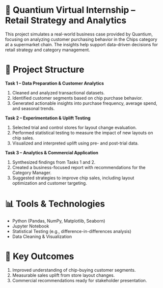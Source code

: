 # 🛒 Quantium Virtual Internship – Retail Strategy and Analytics

This project simulates a real-world business case provided by Quantium, focusing on analyzing customer purchasing behavior in the Chips category at a supermarket chain. The insights help support data-driven decisions for retail strategy and category management.

# 📁 Project Structure

**Task 1 – Data Preparation & Customer Analytics**
 1. Cleaned and analyzed transactional datasets.
 2. Identified customer segments based on chip purchase behavior.
 3. Generated actionable insights into purchase frequency, average spend, and seasonal trends.

**Task 2 – Experimentation & Uplift Testing**
 1. Selected trial and control stores for layout change evaluation.
 2. Performed statistical testing to measure the impact of new layouts on chip sales.
 3. Visualized and interpreted uplift using pre- and post-trial data.

**Task 3 – Analytics & Commercial Application**
 1. Synthesized findings from Tasks 1 and 2.
 2. Created a business-focused report with recommendations for the Category Manager.
 3. Suggested strategies to improve chip sales, including layout optimization and customer targeting.

# 📊 Tools & Technologies

- Python (Pandas, NumPy, Matplotlib, Seaborn)
- Jupyter Notebook
- Statistical Testing (e.g., difference-in-differences analysis)
- Data Cleaning & Visualization

# 📌 Key Outcomes

 1. Improved understanding of chip-buying customer segments.
 2. Measurable sales uplift from store layout changes.
 3. Commercial recommendations ready for stakeholder presentation.


